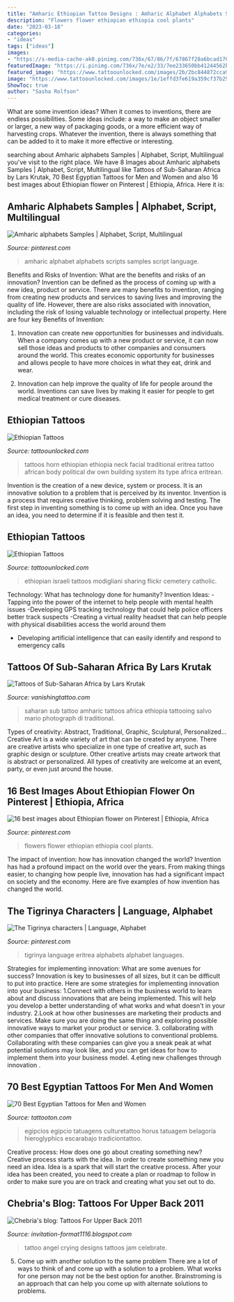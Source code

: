 ```yaml
---
title: "Amharic Ethiopian Tattoo Designs : Amharic Alphabet Alphabets Scripts Samples Script Language"
description: "Flowers flower ethiopian ethiopia cool plants"
date: "2023-03-18"
categories:
- "ideas"
tags: ["ideas"]
images:
- "https://s-media-cache-ak0.pinimg.com/736x/67/86/7f/67867f28a6bcad170ad0a02b86773c62.jpg"
featuredImage: "https://i.pinimg.com/736x/7e/e2/33/7ee233650bb41244562b1180c1bff2e6--talen-languages.jpg"
featured_image: "https://www.tattoounlocked.com/images/2b/2bc844872cca960a634785b59551adc0.jpeg"
image: "https://www.tattoounlocked.com/images/1e/1effd3fe619a359cf37b291528b5755b.jpeg"
ShowToc: true
author: "Sasha Rolfson"
---
```



What are some invention ideas?
When it comes to inventions, there are endless possibilities. Some ideas include: a way to make an object smaller or larger, a new way of packaging goods, or a more efficient way of harvesting crops. Whatever the invention, there is always something that can be added to it to make it more effective or interesting.

	

		
searching about Amharic alphabets Samples | Alphabet, Script, Multilingual you've visit to the right place. We have 8 Images about Amharic alphabets Samples | Alphabet, Script, Multilingual like Tattoos of Sub-Saharan Africa by Lars Krutak, 70 Best Egyptian Tattoos for Men and Women and also 16 best images about Ethiopian flower on Pinterest | Ethiopia, Africa. Here it is:
		
    
## Amharic Alphabets Samples | Alphabet, Script, Multilingual

<img loading=lazy src="https://i.pinimg.com/originals/8d/f4/76/8df47678dd7c612df169bdd688873f4e.jpg" onerror="this.onerror=null;this.src='https://tse4.mm.bing.net/th?id=OIP.IY7AS97yVfg_LIEFeYEBUgAAAA&amp;pid=15.1';" alt="Amharic alphabets Samples | Alphabet, Script, Multilingual">

_Source: pinterest.com_

>amharic alphabet alphabets scripts samples script language. 

	

Benefits and Risks of Invention: What are the benefits and risks of an innovation?
Invention can be defined as the process of coming up with a new idea, product or service. There are many benefits to invention, ranging from creating new products and services to saving lives and improving the quality of life. However, there are also risks associated with innovation, including the risk of losing valuable technology or intellectual property. Here are four key Benefits of Invention: 
1) Innovation can create new opportunities for businesses and individuals. When a company comes up with a new product or service, it can now sell those ideas and products to other companies and consumers around the world. This creates economic opportunity for businesses and allows people to have more choices in what they eat, drink and wear. 

2) Innovation can help improve the quality of life for people around the world. Inventions can save lives by making it easier for people to get medical treatment or cure diseases.

    
## Ethiopian Tattoos

<img loading=lazy src="https://www.tattoounlocked.com/images/1e/1effd3fe619a359cf37b291528b5755b.jpeg" onerror="this.onerror=null;this.src='https://tse4.mm.bing.net/th?id=OIP.hiTz7IPjrm-uEbWQ4vrA7QHaEK&amp;pid=15.1';" alt="Ethiopian Tattoos">

_Source: tattoounlocked.com_

>tattoos horn ethiopian ethiopia neck facial traditional eritrea tattoo african body political dw own building system its type africa eritrean. 

	

Invention is the creation of a new device, system or process. It is an innovative solution to a problem that is perceived by its inventor. Invention is a process that requires creative thinking, problem solving and testing. The first step in inventing something is to come up with an idea. Once you have an idea, you need to determine if it is feasible and then test it.

    
## Ethiopian Tattoos

<img loading=lazy src="https://www.tattoounlocked.com/images/2b/2bc844872cca960a634785b59551adc0.jpeg" onerror="this.onerror=null;this.src='https://tse4.mm.bing.net/th?id=OIP.4SsvZAEqMraP541e7fuGPwHaHC&amp;pid=15.1';" alt="Ethiopian Tattoos">

_Source: tattoounlocked.com_

>ethiopian israeli tattoos modigliani sharing flickr cemetery catholic. 

	

Technology: What has technology done for humanity?
Invention Ideas: 
-Tapping into the power of the internet to help people with mental health issues 
-Developing GPS tracking technology that could help police officers better track suspects 
-Creating a virtual reality headset that can help people with physical disabilities access the world around them 
- Developing artificial intelligence that can easily identify and respond to emergency calls

    
## Tattoos Of Sub-Saharan Africa By Lars Krutak

<img loading=lazy src="http://www.vanishingtattoo.com/lars/wallimages/thumbs/sub-saharan_2B.jpg" onerror="this.onerror=null;this.src='https://tse2.mm.bing.net/th?id=OIP.GTd09BzwrE-nTZOxHzjbnwHaJ5&amp;pid=15.1';" alt="Tattoos of Sub-Saharan Africa by Lars Krutak">

_Source: vanishingtattoo.com_

>saharan sub tattoo amharic tattoos africa ethiopia tattooing salvo mario photograph di traditional. 

	

Types of creativity: Abstract, Traditional, Graphic, Sculptural, Personalized...
Creative Art is a wide variety of art that can be created by anyone. There are creative artists who specialize in one type of creative art, such as graphic design or sculpture. Other creative artists may create artwork that is abstract or personalized. All types of creativity are welcome at an event, party, or even just around the house.

    
## 16 Best Images About Ethiopian Flower On Pinterest | Ethiopia, Africa

<img loading=lazy src="https://s-media-cache-ak0.pinimg.com/736x/67/86/7f/67867f28a6bcad170ad0a02b86773c62.jpg" onerror="this.onerror=null;this.src='https://tse2.mm.bing.net/th?id=OIP.y5Il2xuenKcv8MaifwVF-wHaFk&amp;pid=15.1';" alt="16 best images about Ethiopian flower on Pinterest | Ethiopia, Africa">

_Source: pinterest.com_

>flowers flower ethiopian ethiopia cool plants. 

	

The impact of invention: how has innovation changed the world?
Invention has had a profound impact on the world over the years. From making things easier, to changing how people live, innovation has had a significant impact on society and the economy. Here are five examples of how invention has changed the world.

    
## The Tigrinya Characters | Language, Alphabet

<img loading=lazy src="https://i.pinimg.com/736x/7e/e2/33/7ee233650bb41244562b1180c1bff2e6--talen-languages.jpg" onerror="this.onerror=null;this.src='https://tse3.mm.bing.net/th?id=OIP.qb1UoF8wr1apRjcE05L3bQAAAA&amp;pid=15.1';" alt="The Tigrinya characters | Language, Alphabet">

_Source: pinterest.com_

>tigrinya language eritrea alphabets alphabet languages. 

	

Strategies for implementing innovation: What are some avenues for success?
Innovation is key to businesses of all sizes, but it can be difficult to put into practice. Here are some strategies for implementing innovation into your business:
1.Connect with others in the business world to learn about and discuss innovations that are being implemented. This will help you develop a better understanding of what works and what doesn't in your industry.
2.Look at how other businesses are marketing their products and services. Make sure you are doing the same thing and exploring possible innovative ways to market your product or service.
3. collaborating with other companies that offer innovative solutions to conventional problems. Collaborating with these companies can give you a sneak peak at what potential solutions may look like, and you can get ideas for how to implement them into your business model.
4.eting new challenges through innovation .

    
## 70 Best Egyptian Tattoos For Men And Women

<img loading=lazy src="https://tattooton.com/wp-content/uploads/2016/02/egyptian-tattoos.60.jpg" onerror="this.onerror=null;this.src='https://tse1.mm.bing.net/th?id=OIP.pN1fVJk4Nm71lp7v9dcfvQHaNM&amp;pid=15.1';" alt="70 Best Egyptian Tattoos for Men and Women">

_Source: tattooton.com_

>egipcios egipcio tatuagens culturetattoo horus tatuagem belagoria hieroglyphics escarabajo tradiciontattoo. 

	

Creative process: How does one go about creating something new?
Creative process starts with the idea. In order to create something new you need an idea. Idea is a spark that will start the creative process. After your idea has been created, you need to create a plan or roadmap to follow in order to make sure you are on track and creating what you set out to do.

    
## Chebria&#039;s Blog: Tattoos For Upper Back 2011

<img loading=lazy src="http://lh3.googleusercontent.com/-nXUt1FwkOEo/Tv7pYOHVyaI/AAAAAAAAByE/hy16BzQ14uc/s1600/crying_angel_tattoo.jpg" onerror="this.onerror=null;this.src='https://tse4.mm.bing.net/th?id=OIP.SCIKitNcqLc_gd9TnQ0ArQHaE8&amp;pid=15.1';" alt="Chebria&#039;s blog: Tattoos For Upper Back 2011">

_Source: invitation-format1116.blogspot.com_

>tattoo angel crying designs tattoos jam celebrate. 

	

5. Come up with another solution to the same problem
There are a lot of ways to think of and come up with a solution to a problem. What works for one person may not be the best option for another. Brainstroming is an approach that can help you come up with alternate solutions to problems.

